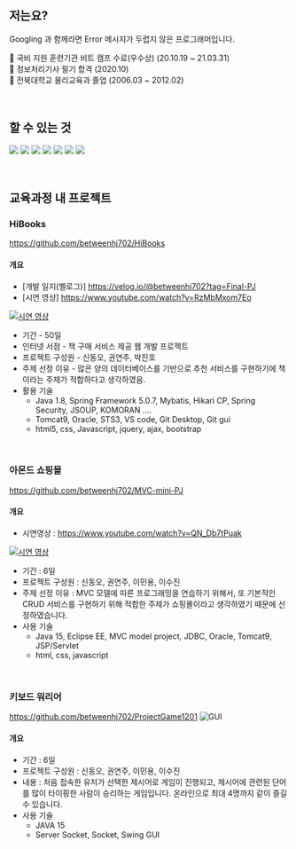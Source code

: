 ## 저는요?
Googling 과 함께라면 Error 메시지가 두렵지 않은 프로그래머입니다. <br>

🌱 국비 지원 훈련기관 비트 캠프 수료(우수상) (20.10.19 ~ 21.03.31)<br>
🤔 정보처리기사 필기 합격 (2020.10)<br>
🔭 전북대학교 물리교육과 졸업 (2006.03 ~ 2012.02) 

<br>

## 할 수 있는 것

<img src="http://img.shields.io/badge/-Java-F89820?style=flat&logo=java&logoColor=white"> <img src="http://img.shields.io/badge/-Oracle-F80000?style=flat&logo=oracle&logoColor=white"> <img src="http://img.shields.io/badge/-Spring-6DB33F?style=flat&logo=spring&logoColor=white">
<img src = "https://img.shields.io/badge/-HTML5-E34F26?style=flat&logo=html5&logoColor=white"> <img src = "https://img.shields.io/badge/-CSS3-1572B6?style=flat&logo=css3&logoColor=white"> <img src="https://img.shields.io/badge/-JavaScript-eed718?style=flat&logo=javascript&logoColor=ffffff"> <img src="http://img.shields.io/badge/-Github-000000?style=flat&logo=github&logoColor=FFFFFF">

<br>  

## 교육과정 내 프로젝트
### HiBooks
  https://github.com/betweenhj702/HiBooks
#### 개요

 - [개발 일지(벨로그)] https://velog.io/@betweenhj702?tag=Final-PJ
 - [시연 영상] https://www.youtube.com/watch?v=RzMbMxom7Eo
 
[![시연 영상](https://img.youtube.com/vi/RzMbMxom7Eo/0.jpg)](https://www.youtube.com/watch?v=RzMbMxom7Eo)
 
 - 기간 - 50일
 - 인터넷 서점 - 책 구매 서비스 제공 웹 개발 프로젝트
 - 프로젝트 구성원 - 신동오, 권연주, 박진호
 - 주제 선정 이유 - 많은 양의 데이터베이스를 기반으로 추천 서비스를 구현하기에 책이라는 주제가 적합하다고 생각하였음.
 - 활용 기술 
   * Java 1.8, Spring Framework 5.0.7, Mybatis, Hikari CP, Spring Security, JSOUP, KOMORAN ....
   * Tomcat9, Oracle, STS3, VS code, Git Desktop, Git gui
   * html5, css, Javascript, jquery, ajax, bootstrap

<br>

### 아몬드 쇼핑몰
  https://github.com/betweenhj702/MVC-mini-PJ
  
#### 개요
- 시연영상 : https://www.youtube.com/watch?v=QN_Db7tPuak

[![시연 영상](https://img.youtube.com/vi/QN_Db7tPuak/0.jpg)](https://www.youtube.com/watch?v=QN_Db7tPuak)

- 기간 : 6일
- 프로젝트 구성원 : 신동오, 권연주, 이민용, 이수진
- 주제 선정 이유 : MVC 모델에 따른 프로그래밍을 연습하기 위해서, 또 기본적인 CRUD 서비스를 구현하기 위해 적합한 주제가 쇼핑몰이라고 생각하였기 때문에 선정하였습니다. 
- 사용 기술
  * Java 15, Eclipse EE, MVC model project, JDBC, Oracle, Tomcat9, JSP/Servlet
  * html, css, javascript
<br>

### 키보드 워리어
  https://github.com/betweenhj702/ProjectGame1201
  ![GUI](https://user-images.githubusercontent.com/75344320/114374138-48a81a80-9bbe-11eb-87a7-2176f37d7e22.PNG)

#### 개요
  - 기간 : 6일
  - 프로젝트 구성원 : 신동오, 권연주, 이민용, 이수진
  - 내용 : 처음 접속한 유저가 선택한 제시어로 게임이 진행되고, 제시어에 관련된 단어를 많이 타이핑한 사람이 승리하는 게임입니다. 온라인으로 최대 4명까지 같이 즐길 수 있습니다.
  - 사용 기술 
    * JAVA 15
    * Server Socket, Socket, Swing GUI

<!--
<img src="https://img.shields.io/badge/-Bootstrap-563D7C?style=flat&logo=bootstrap&logoColor=white">
<img src="https://img.shields.io/badge/-Sass-cc6699?style=flat&logo=sass&logoColor=ffffff">
<img src="https://img.shields.io/badge/-React-000000?style=flat&logo=react&logoColor=00c8ff">
<img src="https://img.shields.io/badge/-MongoDB-4DB33D?style=flat&logo=mongodb&logoColor=FFFFFF">
<img src="https://img.shields.io/badge/-GraphQL-e535ab?style=flat&logo=graphql&logoColor=FFFFFF">
<img src="https://img.shields.io/badge/-MySQL-F29111?style=flat&logo=mysql&logoColor=FFFFFF">
<img src="https://img.shields.io/badge/-Express.js-787878?style=flat">
<img src="https://img.shields.io/badge/-Node.js-3C873A?style=flat&logo=Node.js&logoColor=white">
<img src="https://img.shields.io/badge/-Firebase-FFA611?style=flat&logo=firebase&logoColor=FFFFFF">
<img src="http://img.shields.io/badge/-Google%20Cloud%20Platform-4285F4?style=flat&logo=google%20cloud&logoColor=white">
<img src="https://img.shields.io/badge/-Progressive Web Apps-5A0FC8?style=flat">
<img src="http://img.shields.io/badge/-Git-F1502F?style=flat&logo=git&logoColor=FFFFFF">
<img src="http://img.shields.io/badge/-VS%20Code-007ACC?style=flat&logo=visual%20studio%20code&logoColor=white">
<img src="http://img.shields.io/badge/-Heroku-430098?style=flat&logo=heroku&logoColor=white">
<img src="http://img.shields.io/badge/-Vercel-black?style=flat&logo=vercel&logoColor=white">
-->
<!--
**betweenhj702/betweenhj702** is a ✨ _special_ ✨ repository because its `README.md` (this file) appears on your GitHub profile.

Here are some ideas to get you started:

- 🔭 I’m currently working on ...
- 🌱 I’m currently learning ...
- 👯 I’m looking to collaborate on ...
- 🤔 I’m looking for help with ...
- 💬 Ask me about ...
- 📫 How to reach me: ...
- 😄 Pronouns: ...
- ⚡ Fun fact: ...
-->
